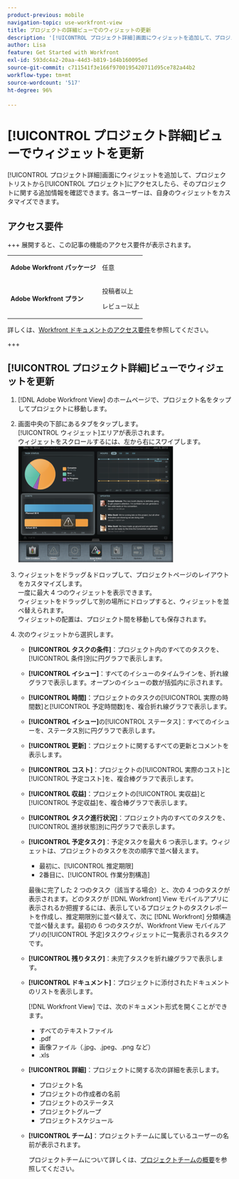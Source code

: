 ```yaml
---
product-previous: mobile
navigation-topic: use-workfront-view
title: プロジェクトの詳細ビューでのウィジェットの更新
description: '[!UICONTROL プロジェクト詳細]画面にウィジェットを追加して、プロジェクトリストから[!UICONTROL プロジェクト]にアクセスしたら、そのプロジェクトに関する追加情報を確認できます。各ユーザーは、自身のウィジェットをカスタマイズできます。'
author: Lisa
feature: Get Started with Workfront
exl-id: 593dc4a2-20aa-44d3-b819-1d4b160095ed
source-git-commit: c711541f3e166f9700195420711d95ce782a44b2
workflow-type: tm+mt
source-wordcount: '517'
ht-degree: 96%

---
```


# [!UICONTROL プロジェクト詳細]ビューでウィジェットを更新

[!UICONTROL プロジェクト詳細]画面にウィジェットを追加して、プロジェクトリストから[!UICONTROL プロジェクト]にアクセスしたら、そのプロジェクトに関する追加情報を確認できます。各ユーザーは、自身のウィジェットをカスタマイズできます。

## アクセス要件

+++ 展開すると、この記事の機能のアクセス要件が表示されます。

<table style="table-layout:auto"> 
 <col> 
 </col> 
 <col> 
 </col> 
 <tbody> 
  <tr> 
   <td role="rowheader"><strong>Adobe Workfront パッケージ</strong></td> 
   <td> <p>任意</p> </td> 
  </tr> 
  <tr> 
   <td role="rowheader"><strong>Adobe Workfront プラン</strong></td> 
   <td> 
   <p>投稿者以上</p>
   <p>レビュー以上</p> </td> 
  </tr> 
 </tbody> 
</table>

詳しくは、[Workfront ドキュメントのアクセス要件](/help/quicksilver/administration-and-setup/add-users/access-levels-and-object-permissions/access-level-requirements-in-documentation.md)を参照してください。

+++

## [!UICONTROL プロジェクト詳細]ビューでウィジェットを更新

1. [!DNL Adobe Workfront View] のホームページで、プロジェクト名をタップしてプロジェクトに移動します。
1. 画面中央の下部にあるタブをタップします。\
   [!UICONTROL ウィジェット]エリアが表示されます。\
   ウィジェットをスクロールするには、左から右にスワイプします。\
   ![&#x200B; ウィジェット &#x200B;](assets/screen-shot-2013-009-11-at-8.25.01-am-350x262.png)

1. ウィジェットをドラッグ＆ドロップして、プロジェクトページのレイアウトをカスタマイズします。\
   一度に最大 4 つのウィジェットを表示できます。\
   ウィジェットをドラッグして別の場所にドロップすると、ウィジェットを並べ替えられます。\
   ウィジェットの配置は、プロジェクト間を移動しても保存されます。

1. 次のウィジェットから選択します。

   * **[!UICONTROL タスクの条件]**：プロジェクト内のすべてのタスクを、[!UICONTROL 条件]別に円グラフで表示します。
   * **[!UICONTROL イシュー]**：すべてのイシューのタイムラインを、折れ線グラフで表示します。オープンのイシューの数が括弧内に示されます。
   * **[!UICONTROL 時間]**：プロジェクトのタスクの[!UICONTROL 実際の時間数]と[!UICONTROL 予定時間数]を、複合折れ線グラフで表示します。
   * **[!UICONTROL イシュー]**&#x200B;の[!UICONTROL ステータス]：すべてのイシューを、ステータス別に円グラフで表示します。
   * **[!UICONTROL 更新]**：プロジェクトに関するすべての更新とコメントを表示します。
   * **[!UICONTROL コスト]**：プロジェクトの[!UICONTROL 実際のコスト]と[!UICONTROL 予定コスト]を、複合棒グラフで表示します。
   * **[!UICONTROL 収益]**：プロジェクトの[!UICONTROL 実収益]と[!UICONTROL 予定収益]を、複合棒グラフで表示します。
   * **[!UICONTROL タスク進行状況]**：プロジェクト内のすべてのタスクを、[!UICONTROL 進捗状態]別に円グラフで表示します。
   * **[!UICONTROL 予定タスク]**：予定タスクを最大 6 つ表示します。ウィジェットは、プロジェクトのタスクを次の順序で並べ替えます。

      * 最初に、[!UICONTROL 推定期限]
      * 2番目に、[!UICONTROL 作業分割構造]

     最後に完了した 2 つのタスク（該当する場合）と、次の 4 つのタスクが表示されます。どのタスクが [!DNL Workfront] View モバイルアプリに表示されるか把握するには、表示しているプロジェクトのタスクレポートを作成し、推定期限別に並べ替えて、次に [!DNL Workfront] 分類構造で並べ替えます。最初の 6 つのタスクが、Workfront View モバイルアプリの[!UICONTROL 予定]タスクウィジェットに一覧表示されるタスクです。

   * **[!UICONTROL 残りタスク]**：未完了タスクを折れ線グラフで表示します。
   * **[!UICONTROL ドキュメント]**：プロジェクトに添付されたドキュメントのリストを表示します。

     [!DNL Workfront View] では、次のドキュメント形式を開くことができます。

      * すべてのテキストファイル
      * .pdf
      * 画像ファイル（.jpg、.jpeg、.png など）
      * .xls
   * **[!UICONTROL 詳細]**：プロジェクトに関する次の詳細を表示します。

      * プロジェクト名
      * プロジェクトの作成者の名前
      * プロジェクトのステータス
      * プロジェクトグループ
      * プロジェクトスケジュール
   * **[!UICONTROL チーム]**：プロジェクトチームに属しているユーザーの名前が表示されます。

     プロジェクトチームについて詳しくは、[プロジェクトチームの概要](../../../manage-work/projects/planning-a-project/project-team-overview.md)を参照してください。
